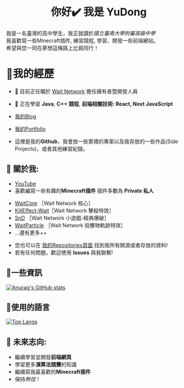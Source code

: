 <h1 align="center">你好✔️ 我是 YuDong</h1>

我是一名臺灣的高中學生，我正就讀於*國立臺南大學附屬高級中學*  
我喜歡寫一些Minecraft插件, 練習競程, 學習、開發一些前端網站。  
希望與您一同在夢想這條路上比肩同行！  

# 🍕我的經歷

* 🔭 目前正任職於 [Wait Network]((https://discord.gg/RNJQFYbjVp)) 擔任擁有者暨開發人員

* 🌱 正在學習 **Java**, **C++ 競程**, **前端相關技術: React, Next JavaScript** 

*  [我的Blog](https://yudong-0222.github.io)  

*  [我的Portfolio](https://profilev1.vercel.app/)  

* 這裡是我的**Github**，我會放一些累積的專案以及我存放的一些作品(Side Projects)，或者其他練習紀錄。  

## 🌭 關於我:  
+ [YouTube](https://www.youtube.com)
+ 喜歡編寫一些有趣的**Minecraft插件** 插件多數為 **Private 私人**    
 - [WaitCore](https://github.com/yudong-0222/waitcore) ［Wait Network 核心］  
 - [KillEffect-Wait](https://github.com/yudong-0222/killeffect-wait)［Wait Network 擊殺特效］  
 - [SnD](https://github.com/yudong-0222/SnD) ［Wait Network 小遊戲-經典爆破］    
 - [WaitParticle](https://github.com/yudong-0222/waitparticle) ［Wait Network 投擲物軌跡特效］    
 - ...還有更多++ 

+ 您也可以在 [我的Repositories頁面](https://github.com/YuDong-0222?tab=repositories) 找到我所有開源或者存放的資料!
+ 若有任何問題，歡迎使用 **Issues** 與我聯繫!

## 🧀一些資訊

[![Anurag's GitHub stats](https://github-readme-stats.vercel.app/api?username=YuDong-0222&count_private=true&show_icons=true&theme=dracula)](https://github.com/anuraghazra/github-readme-stats)

## 🍜使用的語言 
[![Top Langs](https://github-readme-stats.vercel.app/api/top-langs/?username=YuDong-0222&theme=dracula)](https://github.com/anuraghazra/github-readme-stats)





## 🍟 未來志向:
- 繼續學習並開發**前端網頁**
- 學習更多**演算法競賽**的知識
- 繼續寫我最喜歡的**Minecraft插件**
- 保持*熱忱*！
